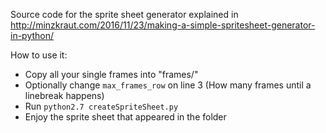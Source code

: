 Source code for the sprite sheet generator explained in  
http://minzkraut.com/2016/11/23/making-a-simple-spritesheet-generator-in-python/

How to use it:    
- Copy all your single frames into "frames/"  
- Optionally change `max_frames_row` on line 3 (How many frames until a linebreak happens)  
- Run `python2.7 createSpriteSheet.py`   
- Enjoy the sprite sheet that appeared in the folder  
